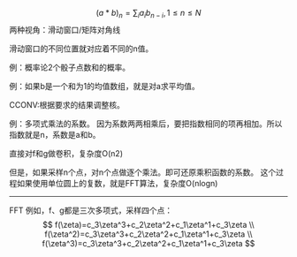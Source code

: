 $$(a*b)_n=\sum_i a_i b_{n-i},1\leq n\leq N $$
两种视角：滑动窗口/矩阵对角线

滑动窗口的不同位置就对应着不同的n值。

例：概率论2个骰子点数和的概率。


例：如果b是一个和为1的均值数组，就是对a求平均值。

CCONV:根据要求的结果调整核。

例：多项式乘法的系数。
因为系数两两相乘后，要把指数相同的项再相加。所以指数就是n，系数是a和b。

直接对f和g做卷积，复杂度O(n2)


但是，如果采样n个点，对n个点做逐个乘法。即可还原乘积函数的系数。
这个过程如果使用单位圆上的复数，就是FFT算法，复杂度O(nlogn)

---
FFT
例如，f、g都是三次多项式，采样四个点：
$$
f(\zeta)=c_3\zeta^3+c_2\zeta^2+c_1\zeta^1+c_3\zeta \\
f(\zeta^2)=c_3\zeta^3+c_2\zeta^2+c_1\zeta^1+c_3\zeta \\
f(\zeta^3)=c_3\zeta^3+c_2\zeta^2+c_1\zeta^1+c_3\zeta
$$